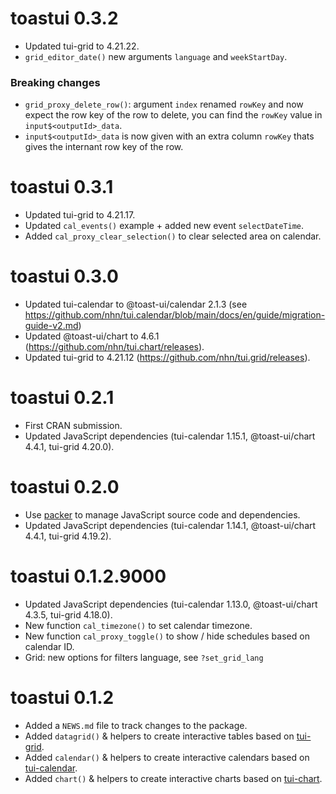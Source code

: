 # toastui 0.3.2

* Updated tui-grid to 4.21.22.
* `grid_editor_date()` new arguments `language` and `weekStartDay`.

### Breaking changes

* `grid_proxy_delete_row()`: argument `index` renamed `rowKey` and now expect the row key of the row to delete, you can find the `rowKey` value in `input$<outputId>_data`.
* `input$<outputId>_data` is now given with an extra column `rowKey` thats gives the internant row key of the row.



# toastui 0.3.1

* Updated tui-grid to 4.21.17.
* Updated `cal_events()` example + added new event `selectDateTime`.
* Added `cal_proxy_clear_selection()` to clear selected area on calendar. 



# toastui 0.3.0

* Updated tui-calendar to @toast-ui/calendar 2.1.3 (see https://github.com/nhn/tui.calendar/blob/main/docs/en/guide/migration-guide-v2.md)
* Updated @toast-ui/chart to 4.6.1 (https://github.com/nhn/tui.chart/releases).
* Updated tui-grid to 4.21.12 (https://github.com/nhn/tui.grid/releases).



# toastui 0.2.1

* First CRAN submission.
* Updated JavaScript dependencies (tui-calendar 1.15.1, @toast-ui/chart 4.4.1, tui-grid 4.20.0).



# toastui 0.2.0

* Use [packer](https://github.com/JohnCoene/packer) to manage JavaScript source code and dependencies.
* Updated JavaScript dependencies (tui-calendar 1.14.1, @toast-ui/chart 4.4.1, tui-grid 4.19.2).



# toastui 0.1.2.9000

* Updated JavaScript dependencies (tui-calendar 1.13.0, @toast-ui/chart 4.3.5, tui-grid 4.18.0).
* New function `cal_timezone()` to set calendar timezone.
* New function `cal_proxy_toggle()` to show / hide schedules based on calendar ID.
* Grid: new options for filters language, see `?set_grid_lang`



# toastui 0.1.2

* Added a `NEWS.md` file to track changes to the package.
* Added `datagrid()` & helpers to create interactive tables based on [tui-grid](https://ui.toast.com/tui-grid/).
* Added `calendar()` & helpers to create interactive calendars based on [tui-calendar](https://ui.toast.com/tui-calendar/).
* Added `chart()` & helpers to create interactive charts based on [tui-chart](https://ui.toast.com/tui-chart/).
